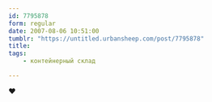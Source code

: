 ```yaml
---
id: 7795878
form: regular
date: 2007-08-06 10:51:00
tumblr: "https://untitled.urbansheep.com/post/7795878"
title:
tags:
    - контейнерный склад

---
```


<p>♥</p>

